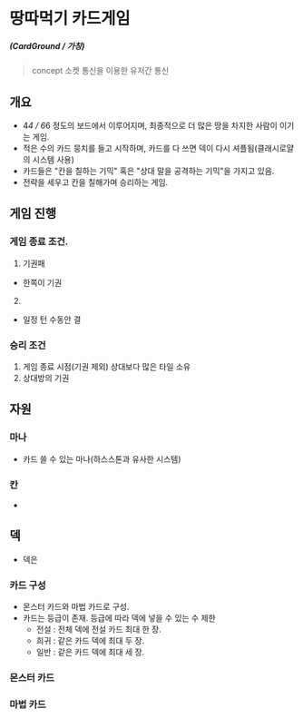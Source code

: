 # 땅따먹기 카드게임 
##### (CardGround / 가칭)

> concept
> 소켓 통신을 이용한 유저간 통신



## 개요
- 4*4 / 6*6 정도의 보드에서 이루어지며, 최종적으로 더 많은 땅을 차지한 사람이 이기는 게임.
- 적은 수의 카드 뭉치를 들고 시작하며, 카드를 다 쓰면 덱이 다시 셔플됨(클래시로얄의 시스템 사용)
- 카드들은 "칸을 칠하는 기믹" 혹은 "상대 말을 공격하는 기믹"을 가지고 있음.
- 전략을 세우고 칸을 칠해가며 승리하는 게임.


## 게임 진행



### 게임 종료 조건.
1) 기권패
- 한쪽이 기권

2) 
- 일정 턴 수동안 결

### 승리 조건
1) 게임 종료 시점(기권 제외) 상대보다 많은 타일 소유
2) 상대방의 기권

## 자원
### 마나
- 카드 쓸 수 있는 마나(하스스톤과 유사한 시스템)

### 칸
- 


## 덱
- 덱은 

### 카드 구성
- 몬스터 카드와 마법 카드로 구성.
- 카드는 등급이 존재. 등급에 따라 덱에 넣을 수 있는 수 제한
    - 전설 : 전체 덱에 전설 카드 최대 한 장.
    - 희귀 : 같은 카드 덱에 최대 두 장.
    - 일반 : 같은 카드 덱에 최대 세 장.

### 몬스터 카드


### 마법 카드
